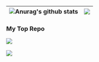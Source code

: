 <!-- <!-- ```javascript
let yoga220802 = {
    fullName: "Yoga Agustiansyah",
    gender: "Male",
    pronouns: "He" || "Him",
    code: [
        "JavaScript",
        "TypeScript",
        "Dart",
        "Go",
        "Python"
    ],
    framework: ["Flutter"],
    Library: ["React Native"],
    technologies: {
        mobileApp : [
            "Flutter",
            "React Native"
        ],
        webFrontEnd: []
    },
    currentlyStudying: [
        "React Native",
        "Flutter",
        "React",
        "Node JS",
        "Golang",
        "Python",
        "HTML 5",
        "CSS",
    ]
}
``` -->

  
|<img align="center" src="https://github-readme-stats.vercel.app/api/top-langs/?username=yoga220802&langs_count=5&include_all_commits=true&show_icons=true&count_private=true&theme=dracula" alt="Anurag's github stats" /> | <a href="https://github.com/yoga220802/"><img align="center" src="https://github-readme-stats.vercel.app/api?username=yoga220802&theme=dracula" /></a>  |
| ------------- | ------------- |

### My Top Repo
<a href="https://github.com/yoga220802/Covid19-Care">
  <img align="center" src="https://github-readme-stats.vercel.app/api/pin/?username=yoga220802&repo=Covid19-Care&theme=dracula" />
</a>
<br>
<br>
<a href="https://github.com/yoga220802/NewsApp_With_Flutter">
  <img align="center" src="https://github-readme-stats.vercel.app/api/pin/?username=yoga220802&repo=NewsApp_With_Flutter&theme=dracula" />
</a>

<br />
<br />
<br />
 
